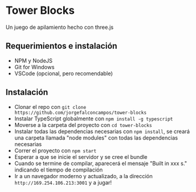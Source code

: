 # Tower Blocks

Un juego de apilamiento hecho con three.js

## Requerimientos e instalación

- NPM y NodeJS
- Git for Windows
- VSCode (opcional, pero recomendable)


## Instalación

- Clonar el repo con `git clone https://github.com/jorgefalconcampos/tower-blocks`
- Instalar TypeScript globalmente con `npm install -g typescript`
- Moverse a la carpeta del proyecto con `cd tower-blocks`
- Instalar todas las dependencias necesarias con `npm install`, se creará una carpeta llamada "node modules" con todas las dependencias necesarias
- Correr el proyecto con `npm start`
- Esperar a que se inicie el servidor y se cree el bundle
- Cuando se termine de compilar, aparecerá el mensaje "Built in xxx s." indicando el tiempo de compilación
- Ir a un navegador moderno y actualizado, a la dirección `http://169.254.106.213:3001` y a jugar!
